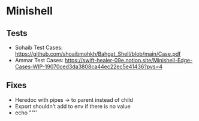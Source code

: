 # Minishell

## Tests
- Sohaib Test Cases: https://github.com/shoaibmohkh/Bahgat_Shell/blob/main/Case.pdf
- Ammar Test Cases: https://swift-healer-09e.notion.site/Minishell-Edge-Cases-WIP-19070ced3da3808ca44ec22ec5e41436?pvs=4

## Fixes
- Heredoc with pipes -> to parent instead of child
- Export shouldn't add to env if there is no value
- echo ""''